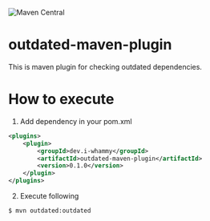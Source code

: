 ![Maven Central](https://maven-badges.herokuapp.com/maven-central/dev.i-whammy/outdated-maven-plugin/badge.svg?version=0.1.0)

# outdated-maven-plugin
This is maven plugin for checking outdated dependencies.

# How to execute
1. Add dependency in your pom.xml
```xml
<plugins>
    <plugin>
        <groupId>dev.i-whammy</groupId>
        <artifactId>outdated-maven-plugin</artifactId>
        <version>0.1.0</version>
    </plugin>
</plugins>

```

2. Execute following
```sh
$ mvn outdated:outdated
```
